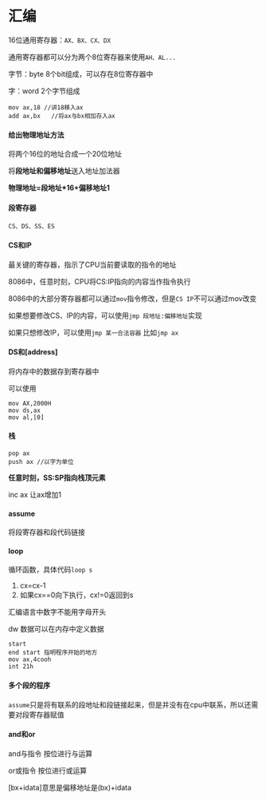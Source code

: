 # 汇编

16位通用寄存器：`AX、BX、CX、DX`

通用寄存器都可以分为两个8位寄存器来使用`AH、AL...`

字节：byte 8个bit组成，可以存在8位寄存器中

字：word 2个字节组成



```assembly
mov ax,18 //讲18移入ax
add ax,bx	//将ax与bx相加存入ax
```



#### 给出物理地址方法

将两个16位的地址合成一个20位地址

将**段地址和偏移地址**送入地址加法器

**物理地址=段地址*16+偏移地址1**



#### 段寄存器

`CS、DS、SS、ES`



#### CS和IP

最关键的寄存器，指示了CPU当前要读取的指令的地址

8086中，任意时刻，CPU将CS:IP指向的内容当作指令执行



8086中的大部分寄存器都可以通过`mov`指令修改，但是`CS IP`不可以通过mov改变

如果想要修改CS、IP的内容，可以使用`jmp 段地址:偏移地址`实现

如果只想修改IP，可以使用`jmp 某一合法容器` 比如`jmp ax`



#### DS和[address]

将内存中的数据存到寄存器中

可以使用

```assembly
mov AX,2000H
mov ds,ax
mov al,[0]
```



#### 栈

```assembly
pop ax
push ax //以字为单位
```

**任意时刻，SS:SP指向栈顶元素**



inc ax 让ax增加1

#### assume

将段寄存器和段代码链接



#### loop

循环函数，具体代码`loop s`

1. cx=cx-1
2. 如果cx==0向下执行，cx!=0返回到s

汇编语言中数字不能用字母开头



dw 数据可以在内存中定义数据

```assembly
start
end start 指明程序开始的地方
mov ax,4cooh
int 21h
```



#### 多个段的程序

`assume`只是将有联系的段地址和段链接起来，但是并没有在cpu中联系，所以还需要对段寄存器赋值



#### and和or

and与指令 按位进行与运算

or或指令 按位进行或运算



[bx+idata]意思是偏移地址是(bx)+idata

